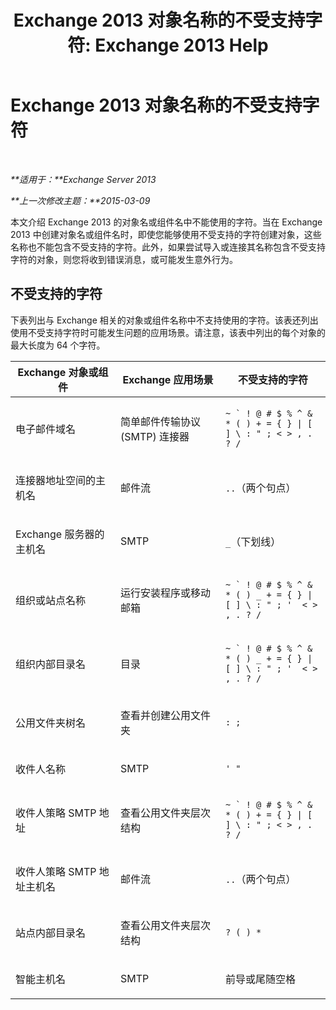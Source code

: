 ﻿---
title: 'Exchange 2013 对象名称的不受支持字符: Exchange 2013 Help'
TOCTitle: Exchange 2013 对象名称的不受支持字符
ms:assetid: 76fa4e23-f0f6-473b-9227-70ded907578f
ms:mtpsurl: https://technet.microsoft.com/zh-cn/library/Dn169553(v=EXCHG.150)
ms:contentKeyID: 54652289
ms.date: 05/21/2018
mtps_version: v=EXCHG.150
ms.translationtype: MT
---

# Exchange 2013 对象名称的不受支持字符

 

_**适用于：**Exchange Server 2013_

_**上一次修改主题：**2015-03-09_

本文介绍 Exchange 2013 的对象名或组件名中不能使用的字符。当在 Exchange 2013 中创建对象名或组件名时，即使您能够使用不受支持的字符创建对象，这些名称也不能包含不受支持的字符。此外，如果尝试导入或连接其名称包含不受支持字符的对象，则您将收到错误消息，或可能发生意外行为。

## 不受支持的字符

下表列出与 Exchange 相关的对象或组件名称中不支持使用的字符。该表还列出使用不受支持字符时可能发生问题的应用场景。请注意，该表中列出的每个对象的最大长度为 64 个字符。


<table>
<colgroup>
<col style="width: 33%" />
<col style="width: 33%" />
<col style="width: 33%" />
</colgroup>
<thead>
<tr class="header">
<th>Exchange 对象或组件</th>
<th>Exchange 应用场景</th>
<th>不受支持的字符</th>
</tr>
</thead>
<tbody>
<tr class="odd">
<td><p>电子邮件域名</p></td>
<td><p>简单邮件传输协议 (SMTP) 连接器</p></td>
<td><p><code>~ ` ! @ # $ % ^ &amp; * ( ) + = { } | [ ] \ : &quot; ; &lt; &gt; , . ? /</code></p></td>
</tr>
<tr class="even">
<td><p>连接器地址空间的主机名</p></td>
<td><p>邮件流</p></td>
<td><p><code>..</code>（两个句点）</p></td>
</tr>
<tr class="odd">
<td><p>Exchange 服务器的主机名</p></td>
<td><p>SMTP</p></td>
<td><p><code>_</code>（下划线）</p></td>
</tr>
<tr class="even">
<td><p>组织或站点名称</p></td>
<td><p>运行安装程序或移动邮箱</p></td>
<td><p><code>~ ` ! @ # $ % ^ &amp; * ( ) _ + = { } | [ ] \ : &quot; ; '  &lt; &gt; , . ? /</code></p></td>
</tr>
<tr class="odd">
<td><p>组织内部目录名</p></td>
<td><p>目录</p></td>
<td><p><code>~ ` ! @ # $ % ^ &amp; * ( ) _ + = { } | [ ] \ : &quot; ; '  &lt; &gt; , . ? /</code></p></td>
</tr>
<tr class="even">
<td><p>公用文件夹树名</p></td>
<td><p>查看并创建公用文件夹</p></td>
<td><p><code>: ;</code></p></td>
</tr>
<tr class="odd">
<td><p>收件人名称</p></td>
<td><p>SMTP</p></td>
<td><p><code>' &quot;</code></p></td>
</tr>
<tr class="even">
<td><p>收件人策略 SMTP 地址</p></td>
<td><p>查看公用文件夹层次结构</p></td>
<td><p><code>~ ` ! @ # $ % ^ &amp; * ( ) + = { } | [ ] \ : &quot; ; &lt; &gt; , . ? /</code></p></td>
</tr>
<tr class="odd">
<td><p>收件人策略 SMTP 地址主机名</p></td>
<td><p>邮件流</p></td>
<td><p><code>..</code>（两个句点）</p></td>
</tr>
<tr class="even">
<td><p>站点内部目录名</p></td>
<td><p>查看公用文件夹层次结构</p></td>
<td><p><code>? ( ) *</code></p></td>
</tr>
<tr class="odd">
<td><p>智能主机名</p></td>
<td><p>SMTP</p></td>
<td><p>前导或尾随空格</p></td>
</tr>
</tbody>
</table>


